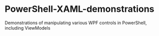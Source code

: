 # PowerShell-XAML-demonstrations
Demonstrations of manipulating various WPF controls in PowerShell, including ViewModels
